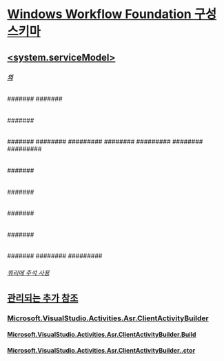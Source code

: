 # [Windows Workflow Foundation 구성 스키마](index.md)
## [<system.serviceModel>](system-servicemodel-of-workflow.md)
### [<behaviors>](behaviors-of-workflow.md)
#### [<serviceBehaviors>](servicebehaviors-of-workflow.md)
##### [<serviceBehaviors>의 <behavior>](behavior-of-servicebehaviors-of-workflow.md)
###### [<bufferReceive>](bufferreceive.md)
###### [<etwTracking>](etwtracking.md)
###### [<sqlWorkflowInstanceStore>](sqlworkflowinstancestore.md)
###### [<workflowIdle>](workflowidle.md)
###### [<sendMessageChannelCache>](sendmessagechannelcache.md)
####### [<channelSettings>](channelsettings.md)
####### [<factorySettings>](factorysettings.md)
###### [<workflowInstanceManagement>](workflowinstancemanagement.md)
###### [<workflowUnhandledException>](workflowunhandledexception.md)
### [<tracking>](tracking.md)
#### [<participants>](participants.md)
##### [<add>](add-of-participants.md)
#### [<trackingProfile>](trackingprofile.md)
##### [<workflow>](workflow.md)
###### [<activityScheduledQueries>](activityscheduledqueries.md)
####### [<activityScheduledQuery>](activityscheduledquery.md)
###### [<activityStateQueries>](activitystatequeries.md)
####### [<activityStateQuery>](activitystatequery.md)
######## [<arguments>](arguments.md)
######### [<argument>](argument.md)
######## [<states>](states-of-activitystatequery.md)
######### [<state>](state-of-states.md)
######## [<variables>](variables.md)
######### [<variable>](variable.md)
###### [<bookmarkResumptionQueries>](bookmarkresumptionqueries.md)
####### [<bookmarkResumptionQuery>](bookmarkresumptionquery.md)
###### [<cancelRequestedQueries>](cancelrequestedqueries.md)
####### [<cancelRequestedQuery>](cancelrequestedquery.md)
###### [<customTrackingQueries>](customtrackingqueries.md)
####### [<customTrackingQuery>](customtrackingquery.md)
###### [<faultPropagationQueries>](faultpropagationqueries.md)
####### [<faultPropagationQuery>](faultpropagationquery.md)
###### [<workflowInstanceQueries>](workflowinstancequeries.md)
####### [<workflowInstanceQuery>](workflowinstancequery.md)
######## [<states>](states.md)
######### [<state>](state.md)
###### [쿼리에 주석 사용](using-annotation-in-queries.md)
## [관리되는 추가 참조](additional-managed-reference.md)
### [Microsoft.VisualStudio.Activities.Asr.ClientActivityBuilder](microsoft-visualstudio-activities-asr-clientactivitybuilder.md)
#### [Microsoft.VisualStudio.Activities.Asr.ClientActivityBuilder.Build](microsoft-visualstudio-activities-asr-clientactivitybuilder-build.md)
#### [Microsoft.VisualStudio.Activities.Asr.ClientActivityBuilder..ctor](microsoft-visualstudio-activities-asr-clientactivitybuilder-ctor.md)

